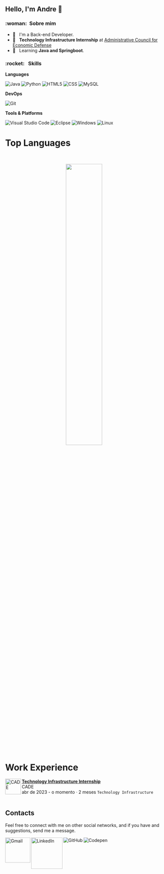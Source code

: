 ## Hello, I'm Andre 👋

<h3> :woman: &nbsp;Sobre mim </h3>

- 🤔 &nbsp; I'm a Back-end Developer.
- 💼 &nbsp; **Technology Infrastructure Internship** at  <a href="[LINK DA EMPRESA](https://www.gov.br/cade/pt-br)">Administrative Council for Economic Defense</a>
- 🌱 &nbsp; Learning **Java and Springboot**.

<h3> :rocket: &nbsp; Skills </h3>

**Languages**

  ![Java](https://img.shields.io/badge/java-%23ED8B00.svg?style=for-the-badge&logo=openjdk&logoColor=white)
  ![Python](https://img.shields.io/badge/python-3670A0?style=for-the-badge&logo=python&logoColor=ffdd54)
  ![HTML5](https://img.shields.io/badge/HTML5-E34F26?style=for-the-badge&logo=html5&logoColor=white)
  ![CSS](https://img.shields.io/badge/CSS3-1572B6?style=for-the-badge&logo=css3&logoColor=white)
  ![MySQL](https://img.shields.io/badge/MySQL-00000F?style=for-the-badge&logo=mysql&logoColor=white)

**DevOps**

  ![Git](https://img.shields.io/badge/Git-E34F26?style=for-the-badge&logo=git&logoColor=white)
  
**Tools & Platforms**

  ![Visual Studio Code](https://img.shields.io/badge/Visual%20Studio%20Code-0078d7.svg?style=for-the-badge&logo=visual-studio-code&logoColor=white)
  ![Eclipse](https://img.shields.io/badge/Eclipse-FE7A16.svg?style=for-the-badge&logo=Eclipse&logoColor=white)
  ![Windows](https://img.shields.io/badge/Windows-017AD7?style=for-the-badge&logo=windows&logoColor=white)
  ![Linux](https://img.shields.io/badge/Linux-E34F26?style=for-the-badge&logo=linux&logoColor=black)
<br/>

# Top Languages

<br>

<p align="center">
 <img width="48%" src="https://github-readme-stats.vercel.app/api/top-langs/?username=andreluisoliveirac&layout=compact&langs_count=16&theme=dark"/>
</p>

# Work Experience

[<img align="left" height="50px" width="50px" alt="CADE" src="https://media.licdn.com/dms/image/C4D0BAQHDtMCsoHbUvw/company-logo_100_100/0/1671824156612?e=1693440000&v=beta&t=Ob3TpqxetAr-GEpns-c4L5kzfTVBKLnQIJ7aCyQjzlw"/>](https://www.gov.br/cade/pt-br)

[**Technology Infrastructure Internship**](https://www.linkedin.com/in/andreluisoc/) \
CADE\
abr de 2023 - o momento · 2 meses
`Technology Infrastructure`
<br/>
<br/>


## Contacts

Feel free to connect with me on other social networks, and if you have and suggestions, send me a message. 

[<img align="left" alt="Gmail" width="80px" src="https://img.shields.io/badge/Gmail-D14836?style=for-the-badge&logo=gmail&logoColor=white"/>](mailto:contatcandreluis@gmail.com)
[<img align="left" alt="LinkedIn" width="100px" src="https://img.shields.io/badge/LinkedIn-0077B5?style=for-the-badge&logo=linkedin&logoColor=white"/>](https://www.linkedin.com/in/andreluisoc/)
[<img align="left" alt="GitHub" src="https://img.shields.io/github/followers/AnaProgramando?style=social&label=@Andreluisoliveirac"/>](https://github.com/andreluisoliveirac)
[<img align="left" alt="Codepen" src="https://img.shields.io/static/v1?label&message=/Andreluisoliveirac&color=000000&style=flat&logo=codepen"/>](https://codepen.io/andreluisoliveirac)
